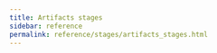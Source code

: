 ```yaml
---
title: Artifacts stages
sidebar: reference
permalink: reference/stages/artifacts_stages.html
---
```

